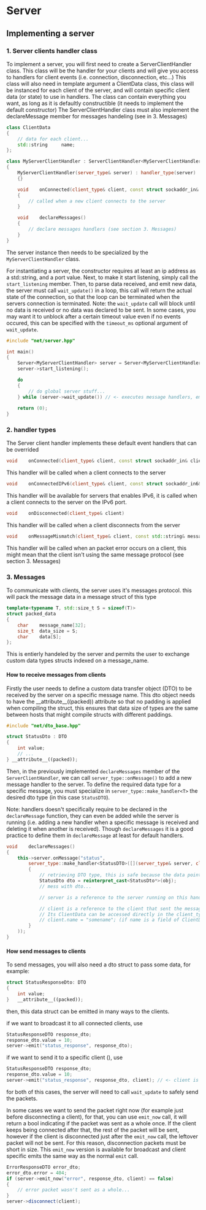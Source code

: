 # Server

## Implementing a server


### 1. Server clients handler class
To implement a server, you will first need to create a ServerClientHandler class.
This class will be the handler for your clients and will give you access to
handlers for client events (i.e. connection, disconnection, etc...)
This class will also need in template argument a ClientData class, this class will
be instanced for each client of the server, and will contain specific client data (or state)
to use in handlers. The class can contain everything you want,
as long as it is defaultly constructible (it needs to implement the default constructor)
The ServerClientHandler class must also implement the declareMessage member for messages handeling (see in 3. Messages)
```cpp
class ClientData
{
    // data for each client...
    std::string     name;
};

class MyServerClientHandler : ServerClientHandler<MyServerClientHandler, ClientData>
{
    MyServerClientHandler(server_type& server) : handler_type(server)
    {}

    void    onConnected(client_type& client, const struct sockaddr_in& client_address)
    {
        // called when a new client connects to the server
    }

    void    declareMessages()
    {
        // declare messages handlers (see section 3. Messages)
    }
}
```

The server instance then needs to be specialized by the `MyServerClientHandler` class.

For instantiating a server, the constructor requires at least an ip address as a std::string, and a port value.
Next, to make it start listening, simply call the `start_listening` member.
Then, to parse data received, and emit new data, the server must call `wait_update()` in a loop,
this call will return the actual state of the connection, so that the loop can be terminated when the servers connection is terminated.
Note: the `wait_update` call will block until no data is received or no data was declared to be sent. In some cases, you may want it to unblock after a certain timeout value even if no events occured, this can be specified with the `timeout_ms` optional argument of `wait_update`. 
```cpp
#include "net/server.hpp"

int main()
{
    Server<MyServerClientHandler> server = Server<MyServerClientHandler>("127.0.0.1", 8000);
    server->start_listening();

    do
    {
        // do global server stuff...
    } while (server->wait_update()) // <- executes message handlers, emits data buffered to be sent
    
    return (0);
}
```



### 2. handler types
The Server client handler implements these default event handlers that can be overrided
```cpp
void    onConnected(client_type& client, const struct sockaddr_in& client_address)
```
This handler will be called when a client connects to the server

```cpp
void    onConnectedIPv6(client_type& client, const struct sockaddr_in6& client_address)
```
This handler will be available for servers that enables IPv6, it is called when a client connects to the server on the IPv6 port.


```cpp
void    onDisconnected(client_type& client)
```
This handler will be called when a client disconnects from the server


```cpp
void    onMessageMismatch(client_type& client, const std::string& message_name)
```
This handler will be called when an packet error occurs on a client, this might mean that the client
isn't using the same message protocol (see section 3. Messages)

### 3. Messages
To communicate with clients, the server uses it's messages protocol. this will pack the message data
in a message struct of this type
```cpp
template<typename T, std::size_t S = sizeof(T)>
struct packed_data
{
    char    message_name[32];
    size_t  data_size = S;
    char    data[S];
};
```
This is entierly handeled by the server and permits the user to exchange custom data types structs indexed on a message_name.

#### How to receive messages from clients

Firstly the user needs to define a custom data transfer object (DTO) to be received by the server on a specific message name. This dto object needs to have the \_\_attribute\_\_((packed)) attribute so that no padding is applied when compiling the struct, this ensures that data size of types are the same between hosts that might compile structs with different paddings.
```cpp
#include "net/dto_base.hpp"

struct StatusDto : DTO
{
    int value;
    // ...
} __attribute__((packed));
```

Then, in the previously implemented `declareMessages` member of the `ServerClientHandler`, we can call `server_type::onMessage()` to add a new message handler to the server. To define the required data type for a specific message, you must specialize in `server_type::make_handler<T>` the desired dto type (in this case `StatusDTO`).

Note: handlers doesn't specifically require to be declared in the `declareMessage` function, they can even be added while the server is running (i.e. adding a new handler when a specific message is received and deleting it when another is received). Though `declareMessages` it is a good practice to define them in `declareMessage` at least for default handlers. 
```cpp
void    declareMessages()
{
    this->server.onMessage("status",
        server_type::make_handler<StatusDTO>([](server_type& server, client_type& client, DTO* obj)
        {
            // retrieving DTO type, this is safe because the data pointed by `obj` is exactly sizeof(StatusDTO)
            StatusDto dto = reinterpret_cast<StatusDto*>(obj);
            // mess with dto...

            // server is a reference to the server running on this handler (same as ServerClientHandler::server)

            // client is a reference to the client that sent the message.
            // Its ClientData can be accessed directly in the client_type object like:
            // client.name = "somename"; (if name is a field of ClientData)
        }
    ));
}
```

#### How send messages to clients

To send messages, you will also need a dto struct to pass some data,
for example:
```cpp
struct StatusResponseDto: DTO
{
    int value;
}   __attribute__((packed));
```

then, this data struct can be emitted in many ways to the clients.

if we want to broadcast it to all connected clients, use
```cpp
StatusResponseDTO response_dto;
response_dto.value = 10;
server->emit("status_response", response_dto);
```

if we want to send it to a specific client (), use
```cpp
StatusResponseDTO response_dto;
response_dto.value = 10;
server->emit("status_response", response_dto, client); // <- client is a server_type::client_type (like the one obtained in a message handler)
```

for both of this cases, the server will need to call `wait_update` to safely send the packets.

In some cases we want to send the packet right now (for example just before disconnecting a client), for that, you can use `emit_now` call, it will return a bool indicating if the packet was sent as a whole once. If the client keeps being connected after that, the rest of the packet will be sent, however if the client is disconnected just after the `emit_now` call, the leftover packet will not be sent. For this reason, disconnection packets must be short in size.
This `emit_now` version is available for broadcast and client specific emits the same way as the normal `emit` call.
```cpp
ErrorResponseDTO error_dto;
error_dto.error = 404;
if (server->emit_now("error", response_dto, client) == false)
{
    // error packet wasn't sent as a whole...
}
server->disconnect(client);
```